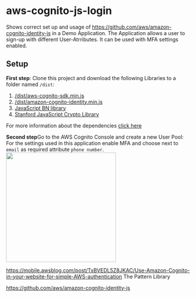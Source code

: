 # aws-cognito-js-login

Shows correct set up and usage of https://github.com/aws/amazon-cognito-identity-js in a Demo Application. The Application allows a user to sign-up with different User-Atrributes. It can be used with MFA settings enabled.

## Setup
<b>First step</b>:
Clone this project and download the following Libraries to a folder named `/dist`:

1. [/dist/aws-cognito-sdk.min.js](https://raw.githubusercontent.com/aws/amazon-cognito-identity-js/master/dist/aws-cognito-sdk.min.js) 
2. [/dist/amazon-cognito-identity.min.js](https://raw.githubusercontent.com/aws/amazon-cognito-identity-js/master/dist/amazon-cognito-identity.min.js)
3. [JavaScript BN library](http://www-cs-students.stanford.edu/~tjw/jsbn/)
4. [Stanford JavaScript Crypto Library](https://github.com/bitwiseshiftleft/sjcl)

For more information about the dependencies [click here](https://github.com/aws/amazon-cognito-identity-js/blob/master/README.md#setup)


<b>Second step</b>Go to the AWS Cognito Console and create a new User Pool:
For the settings used in this application enable MFA and choose next to `email` as required attribute `phone number`.
<img width="300px" height="auto" src="https://cloud.githubusercontent.com/assets/3428184/17666091/d804eefe-62fe-11e6-9a22-da41b8995708.png">





https://mobile.awsblog.com/post/TxBVEDL5Z8JKAC/Use-Amazon-Cognito-in-your-website-for-simple-AWS-authentication
The Pattern Library

https://github.com/aws/amazon-cognito-identity-js
